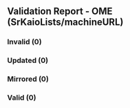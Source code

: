 ## Validation Report - OME (SrKaioLists/machineURL)


### Invalid (0)
### Updated (0)
### Mirrored (0)
### Valid (0)
